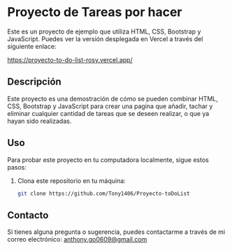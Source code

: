 # Proyecto de Tareas por hacer

Este es un proyecto de ejemplo que utiliza HTML, CSS, Bootstrap y JavaScript. Puedes ver la versión desplegada en Vercel a través del siguiente enlace:

https://proyecto-to-do-list-rosy.vercel.app/

## Descripción

Este proyecto es una demostración de cómo se pueden combinar HTML, CSS, Bootstrap y JavaScript para crear una pagina que añadir, tachar y eliminar cualquier cantidad de tareas que se deseen realizar, o que ya hayan sido realizadas.

## Uso

Para probar este proyecto en tu computadora localmente, sigue estos pasos:

1. Clona este repositorio en tu máquina:

   ```bash
   git clone https://github.com/Tony1406/Proyecto-toDoList

## Contacto

Si tienes alguna pregunta o sugerencia, puedes contactarme a través de mi correo electrónico: anthony.go0609@gmail.com
